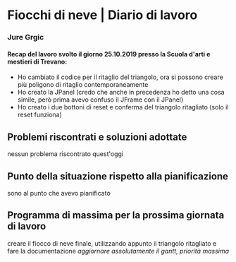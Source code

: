 
# Fiocchi di neve | Diario di lavoro
### Jure Grgic

#### Recap del lavoro svolto il giorno 25.10.2019 presso la Scuola d'arti e mestieri di Trevano:
 - Ho cambiato il codice per il ritaglio del triangolo, ora si possono creare più poligono di ritaglio contemporaneamente
 - Ho creato la JPanel (credo che anche in precedenza ho detto una cosa simile, però prima avevo confuso il JFrame con il JPanel)
 - Ho creato i due bottoni di reset e conferma del triangolo ritagliato (solo il reset funziona)

##  Problemi riscontrati e soluzioni adottate
nessun problema riscontrato quest'oggi

##  Punto della situazione rispetto alla pianificazione
sono al punto che avevo pianificato

## Programma di massima per la prossima giornata di lavoro
creare il fiocco di neve finale, utilizzando appunto il triangolo ritagliato e fare la documentazione
*aggiornare assolutamente il gantt, priorità massima*
